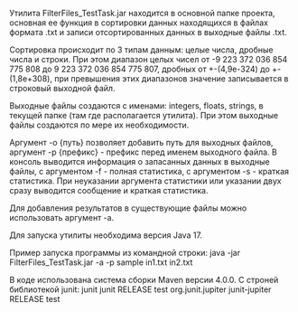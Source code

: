 Утилита FilterFiles_TestTask.jar находится в основной папке проекта, основная ее функция в сортировки данных находящихся в файлах формата .txt и записи отсортированных данных в выходные файлы .txt. 

Сортировка происходит по 3 типам данным: целые числа, дробные числа и строки. При этом диапазон целых чисел от -9 223 372 036 854 775 808 до 9 223 372 036 854 775 807, дробных от +-(4,9e-324) до +-(1,8e+308), при превышения этих диапазонов значение записывается в строковый выходной файл. 

Выходные файлы создаются с именами: integers, floats, strings, в текущей папке (там где располагается утилита). При этом выходные файлы создаются по мере их необходимости.

Аргумент -o {путь} позволяет добавить путь для выходных файлов, аргумент -p {префикс} - префикс перед именем выходного файла.
В консоль выводится информация о запасанных данных в выходные файлы, с аргументом -f - полная статистика, с аргументом -s - краткая статистика. При неуказании аргумента статистики или указании двух сразу выводится сообщение и краткая статистика.

Для добавления результатов в существующие файлы можно использовать аргумент -а.

Для запуска утилиты необходима версия Java 17.

Пример запуска программы из командной строки: 
java -jar FilterFiles_TestTask.jar -a -p sample in1.txt in2.txt

В коде использована система сборки Maven версии 4.0.0. С строней библиотекой junit:
        <dependency>
            <groupId>junit</groupId>
            <artifactId>junit</artifactId>
            <version>RELEASE</version>
            <scope>test</scope>
        </dependency>
        <dependency>
            <groupId>org.junit.jupiter</groupId>
            <artifactId>junit-jupiter</artifactId>
            <version>RELEASE</version>
            <scope>test</scope>
        </dependency> 
